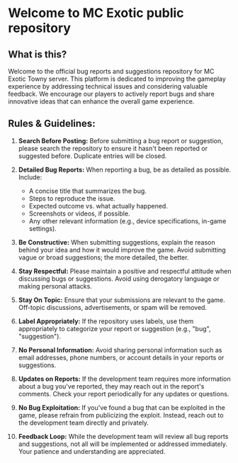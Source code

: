# Welcome to MC Exotic public repository

## What is this?
Welcome to the official bug reports and suggestions repository for MC Exotic Towny server. This platform is dedicated to improving the gameplay experience by addressing technical issues and considering valuable feedback. We encourage our players to actively report bugs and share innovative ideas that can enhance the overall game experience.

## Rules & Guidelines:

1. **Search Before Posting:** Before submitting a bug report or suggestion, please search the repository to ensure it hasn't been reported or suggested before. Duplicate entries will be closed.
2. **Detailed Bug Reports:** When reporting a bug, be as detailed as possible. Include:

   + A concise title that summarizes the bug.
   + Steps to reproduce the issue.
   + Expected outcome vs. what actually happened.
   + Screenshots or videos, if possible.
   + Any other relevant information (e.g., device specifications, in-game settings).
     
3. **Be Constructive:** When submitting suggestions, explain the reason behind your idea and how it would improve the game. Avoid submitting vague or broad suggestions; the more detailed, the better.
4. **Stay Respectful:** Please maintain a positive and respectful attitude when discussing bugs or suggestions. Avoid using derogatory language or making personal attacks.
5. **Stay On Topic:** Ensure that your submissions are relevant to the game. Off-topic discussions, advertisements, or spam will be removed.
6. **Label Appropriately:** If the repository uses labels, use them appropriately to categorize your report or suggestion (e.g., "bug", "suggestion").
7. **No Personal Information:** Avoid sharing personal information such as email addresses, phone numbers, or account details in your reports or suggestions.
8. **Updates on Reports:** If the development team requires more information about a bug you've reported, they may reach out in the report's comments. Check your report periodically for any updates or questions.
9. **No Bug Exploitation:** If you've found a bug that can be exploited in the game, please refrain from publicizing the exploit. Instead, reach out to the development team directly and privately.
10. **Feedback Loop:** While the development team will review all bug reports and suggestions, not all will be implemented or addressed immediately. Your patience and understanding are appreciated.

